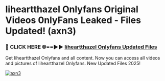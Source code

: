 # Iiheartthazel Onlyfans Original Videos 0nlyFans Leaked - Files Updated! (axn3)

<h3>🔴 CLICK HERE 🌐==►► <a href="https://tinyurl.com/2m67pmp6" rel="nofollow">Iiheartthazel Onlyfans Updated Files</a></h3>

Get Iiheartthazel Onlyfans and all content. Now you can access all videos and pictures of Iiheartthazel Onlyfans. New Updated Files 2025!

[![axn3](https://i.imgur.com/H4QAA4z.gif)](https://tinyurl.com/2m67pmp6)